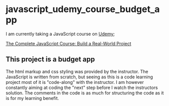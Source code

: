 # javascript_udemy_course_budget_app

I am currently taking a JavaScript course on [Udemy](www.udemy.com);

[The Complete JavaScript Course: Build a Real-World Project](https://www.udemy.com/the-complete-javascript-course)

## This project is a budget app

The html markup and css styling was provided by the instructor. The JavaScript is written from scratch, but seeing as this is a code learning project most of it is "code-along" with the instructor. I am however constantly aiming at coding the "next" step before I watch the instructors solution. The comments in the code is as much for structuring the code as it is for my learning benefit.
